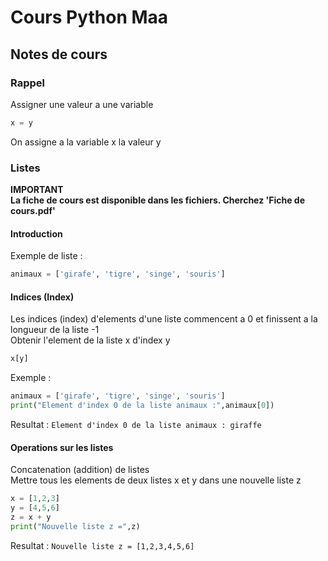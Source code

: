 # Cours Python Maa
## Notes de cours
### Rappel
Assigner une valeur a une variable
```python
x = y
```
On assigne a la variable x la valeur y

### Listes
**IMPORTANT**  
**La fiche de cours est disponible dans les fichiers. Cherchez 'Fiche de cours.pdf'**
#### Introduction
Exemple de liste :
```python
animaux = ['girafe', 'tigre', 'singe', 'souris']
```
#### Indices (Index)
Les indices (index) d'elements d'une liste commencent a 0 et finissent a la longueur de la liste -1  
Obtenir l'element de la liste x d'index y
```python
x[y]
```
Exemple :
```python
animaux = ['girafe', 'tigre', 'singe', 'souris']
print("Element d'index 0 de la liste animaux :",animaux[0])
```
Resultat :
`Element d'index 0 de la liste animaux : giraffe`

#### Operations sur les listes
Concatenation (addition) de listes  
Mettre tous les elements de deux listes x et y dans une nouvelle liste z
```python
x = [1,2,3]
y = [4,5,6]
z = x + y
print("Nouvelle liste z =",z)
```
Resultat :
`Nouvelle liste z = [1,2,3,4,5,6]`
